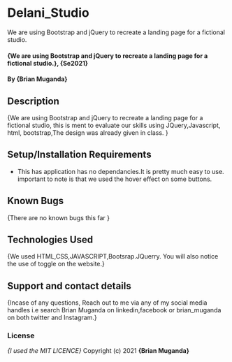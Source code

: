 # Delani_Studio
We are using  Bootstrap and jQuery to recreate a landing page for a fictional studio.
#### {We are using  Bootstrap and jQuery to recreate a landing page for a fictional studio.}, {Se2021}
#### By **{Brian Muganda}**
## Description
{We are using  Bootstrap and jQuery to recreate a landing page for a fictional studio, this is ment to evaluate our skills using JQuery,Javascript, html, bootstrap,The design was already given in class. }
## Setup/Installation Requirements
* This has application has no dependancies.It is pretty much easy to use. important to note is that we used the hover effect on some buttons.
## Known Bugs
{There are no known bugs this far }
## Technologies Used
{We used HTML,CSS,JAVASCRIPT,Bootsrap.JQuerry. You will also notice the use of toggle on the website.}
## Support and contact details
{Incase of any questions, Reach out to me via any of my social media handles i.e search Brian Muganda on linkedin,facebook or brian_muganda on both twitter and Instagram.}
### License
*{I used the MIT LICENCE}*
Copyright (c) 2021 **{Brian Muganda}**
